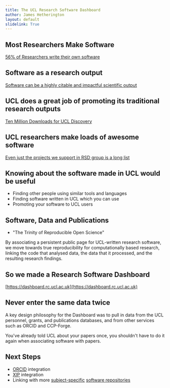 ```yaml
---
title: The UCL Research Software Dashboard
author: James Hetherington
layout: default
slidelink: True
---
```


Most Researchers Make Software
------------------------------

[56% of Researchers write their own software](https://www.software.ac.uk/blog/2016-09-12-its-impossible-conduct-research-without-software-say-7-out-10-uk-researchers)

Software as a research output
-----------------------------

[Software can be a highly citable and impactful scientific output](http://www.software.ac.uk/software-credit)

UCL does a great job of promoting its traditional research outputs
-------------------------------------------------------------

[Ten Million Downloads for UCL Discovery](http://www.ucl.ac.uk/news/students/122016/122016-107122016-10-million-downloads-record-success-ucl-discovery/)

UCL researchers make loads of awesome software
----------------------------------------------

[Even just the projects we support in RSD group is a long list](https://www.ucl.ac.uk/research-it-services/about/research-software-development/projects)

Knowing about the software made in UCL would be useful
------------------------------------------------------

* Finding other people using similar tools and languages
* Finding software written in UCL which you can use
* Promoting your software to UCL users

Software, Data and Publications
------------------------------------------------------------------------

* "The Trinity of Reproducible Open Science"

By associating a persistent public page for UCL-written research software, we move towards true reproducibility for computationally based research, linking the code that analysed data, the data that it processed, and the resulting research findings.

So we made a Research Software Dashboard
----------------------------------------

[https://dashboard.rc.ucl.ac.uk](https://dashboard.rc.ucl.ac.uk)

Never enter the same data twice
-------------------------------

A key design philosophy for the Dashboard was to pull in data from the UCL personnel, grants, and publications databases, and from other services such as ORCID and CCP-Forge.

You've already told UCL about your papers once, you shouldn't have to do it again when associating software with papers.

Next Steps
----------

* [ORCID](http://orcid.org/0000-0001-6993-0319) integration
* [XIP](https://xip.uclb.com) integration
* Linking with more [subject-specific](https://www.hepforge.org) [software repositories](https://ccpforge.cse.rl.ac.uk/gf/)
